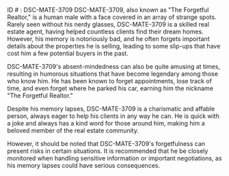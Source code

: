 ID # : DSC-MATE-3709
DSC-MATE-3709, also known as "The Forgetful Realtor," is a human male with a face covered in an array of strange spots. Rarely seen without his nerdy glasses, DSC-MATE-3709 is a skilled real estate agent, having helped countless clients find their dream homes. However, his memory is notoriously bad, and he often forgets important details about the properties he is selling, leading to some slip-ups that have cost him a few potential buyers in the past.

DSC-MATE-3709's absent-mindedness can also be quite amusing at times, resulting in humorous situations that have become legendary among those who know him. He has been known to forget appointments, lose track of time, and even forget where he parked his car, earning him the nickname "The Forgetful Realtor."

Despite his memory lapses, DSC-MATE-3709 is a charismatic and affable person, always eager to help his clients in any way he can. He is quick with a joke and always has a kind word for those around him, making him a beloved member of the real estate community.

However, it should be noted that DSC-MATE-3709's forgetfulness can present risks in certain situations. It is recommended that he be closely monitored when handling sensitive information or important negotiations, as his memory lapses could have serious consequences.